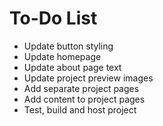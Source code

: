 # To-Do List

- Update button styling
- Update homepage
- Update about page text
- Update project preview images
- Add separate project pages
- Add content to project pages
- Test, build and host project
